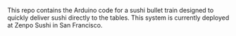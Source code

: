 This repo contains the Arduino code for a sushi bullet train designed to quickly deliver sushi directly to the tables. This system is currently deployed at Zenpo Sushi in San Francisco.
